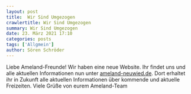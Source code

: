 ```yaml
---
layout: post
title:  Wir Sind Umgezogen
crawlertitle: Wir Sind Umgezogen
summary: Wir Sind Umgezogen
date: 23. März 2021 17:10
categories: posts
tags: ['Allgmein']
author: Sören Schröder
---
```


Liebe Ameland-Freunde!
Wir haben eine neue Website. Ihr findet uns und alle aktuellen Informationen nun unter [ameland-neuwied.de](https://ameland-neuwied.de). Dort erhaltet ihr in Zukunft alle aktuellen Informationen über kommende und aktuelle Freizeiten.
Viele Grüße von eurem Ameland-Team
